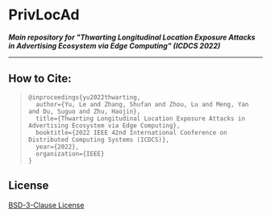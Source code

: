 PrivLocAd
==
***Main repository for "Thwarting Longitudinal Location Exposure Attacks in Advertising Ecosystem via Edge Computing" (ICDCS 2022)***

---

## How to Cite: 

> ```
> @inproceedings{yu2022thwarting,
>   author={Yu, Le and Zhang, Shufan and Zhou, Lu and Meng, Yan and Du, Suguo and Zhu, Haojin},
>   title={Thwarting Longitudinal Location Exposure Attacks in Advertising Ecosystem via Edge Computing}, 
>   booktitle={2022 IEEE 42nd International Conference on Distributed Computing Systems (ICDCS)}, 
>   year={2022},
>   organization={IEEE}
>}
> ```

## License

[BSD-3-Clause License](https://choosealicense.com/licenses/bsd-3-clause/)